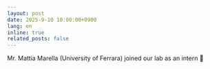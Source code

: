 ```yaml
---
layout: post
date: 2025-9-10 10:00:00+0900
lang: en
inline: true
related_posts: false
---
```


Mr. Mattia Marella (University of Ferrara) joined our lab as an intern 🚀
